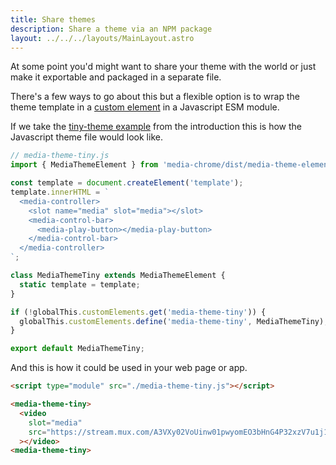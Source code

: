 ```yaml
---
title: Share themes
description: Share a theme via an NPM package
layout: ../../../layouts/MainLayout.astro
---
```


At some point you'd might want to share your theme with the world or
just make it exportable and packaged in a separate file.

There's a few ways to go about this but a flexible option is to wrap
the theme template in a 
[custom element](https://developer.mozilla.org/en-US/docs/Web/Web_Components/Using_custom_elements) 
in a Javascript ESM module.

If we take the [tiny-theme example](./#creating-a-tiny-theme) from 
the introduction this is how the Javascript theme file would look like.

```js
// media-theme-tiny.js
import { MediaThemeElement } from 'media-chrome/dist/media-theme-element.mjs';

const template = document.createElement('template');
template.innerHTML = `
  <media-controller>
    <slot name="media" slot="media"></slot>
    <media-control-bar>
      <media-play-button></media-play-button>
    </media-control-bar>
  </media-controller>
`;

class MediaThemeTiny extends MediaThemeElement {
  static template = template;
}

if (!globalThis.customElements.get('media-theme-tiny')) {
  globalThis.customElements.define('media-theme-tiny', MediaThemeTiny);
}

export default MediaThemeTiny;
```

And this is how it could be used in your web page or app.

```html
<script type="module" src="./media-theme-tiny.js"></script>

<media-theme-tiny>
  <video
    slot="media"
    src="https://stream.mux.com/A3VXy02VoUinw01pwyomEO3bHnG4P32xzV7u1j1FSzjNg/high.mp4"
  ></video>
<media-theme-tiny>
```
